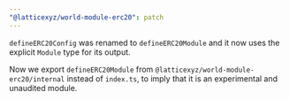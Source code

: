 ```yaml
---
"@latticexyz/world-module-erc20": patch
---
```


`defineERC20Config` was renamed to `defineERC20Module` and it now uses the explicit `Module` type for its output.

Now we export `defineERC20Module` from `@latticexyz/world-module-erc20/internal` instead of `index.ts`, to imply that it is an experimental and unaudited module.
